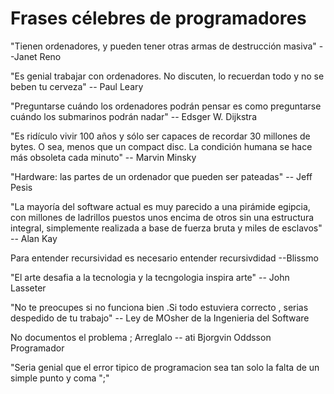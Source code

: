 # Frases célebres de programadores

"Tienen ordenadores, y pueden tener otras armas de destrucción masiva" --Janet Reno

"Es genial trabajar con ordenadores. No discuten, lo recuerdan todo y no se beben tu cerveza" -- Paul Leary

"Preguntarse cuándo los ordenadores podrán pensar es como preguntarse cuándo los submarinos podrán nadar" -- Edsger W. Dijkstra

"Es ridículo vivir 100 años y sólo ser capaces de recordar 30 millones de bytes. O sea, menos que un compact disc. La condición humana se hace más obsoleta cada minuto" -- Marvin Minsky

"Hardware: las partes de un ordenador que pueden ser pateadas" -- Jeff Pesis

"La mayoría del software actual es muy parecido a una pirámide egipcia, con millones de ladrillos puestos unos encima de otros sin una estructura integral, simplemente realizada a base de fuerza bruta y miles de esclavos" -- Alan Kay

Para entender recursividad es necesario entender recursivdidad 
--Blissmo

"El arte desafia a la tecnologia y la tecngologia inspira arte" -- John Lasseter

"No te preocupes si no funciona bien .Si todo estuviera correcto , serias despedido de tu trabajo" 
-- Ley de MOsher de la Ingenieria del Software

No documentos el problema ; Arreglalo -- ati Bjorgvin Oddsson Programador

"Seria genial que el error tipico de programacion sea tan solo la falta de un simple punto y coma ";"

